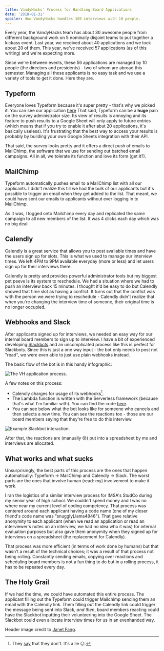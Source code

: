 ```yaml
---
title: VandyHacks' Process for Handling Board Applications
date: '2018-01-31'
spoiler: How VandyHacks handles 100 interviews with 10 people.
---
```


Every year, the VandyHacks team has about 30 awesome people from different background work on 5 nominally
disjoint teams to put together a kickass event. Last year, we received about 40 applications and we took
about 20 of them. This year, we've received 57 applications (as of this writing) and we're expecting
more.

Since we're between events, these 56 applications are managed by 10 people (the directors and
presidents) - two of whom are abroad this semester. Managing all those applicants is no easy task and we
use a variety of tools to get it done. Here they are.

## Typeform

Everyone loves Typeform because it's super pretty - that's why we picked it. You can see our application
[here](https://interview.vandyhacks.org) That said, Typeform can be a **huge** pain on the survey
administrator size. Its view of results is annoying and its feature to push results to a Google Sheet
will only apply to future entries (which means that if you try to enable it after abut 20 applications,
it's basically useless). It's frustrating that the best way to access your results is probably by
building your own Google Sheets integration with their API.

That said, the survey looks pretty and it offers a direct push of emails to MailChimp, the software that
we use for sending out batched email campaigns. All in all, we tolerate its function and love its form
(get it?).

## MailChimp

Typeform automatically pushes email to a MailChimp list with all our applicants. I didn't realize this
till we had the bulk of our applicants but it's possible to trigger an email when they get added to the
list. That meant, we could have sent our emails to applicants without ever logging in to MailChimp.

As it was, I logged onto Mailchimp every day and replicated the same campaign to all new members of the
list. It was 4 clicks each day which was no big deal.

## Calendly

Calendly is a great service that allows you to post available times and have the users sign up for slots.
This is what we used to manage our interview times. We left 4PM to 9PM available everyday (more or less)
and let users sign up for their interviews there.

Calendly is pretty and provides powerful administrator tools but my biggest pet peeve is its system to
reschedule. We had a situation where we had to push an interview back 15 minutes. I thought it'd be easy
to do but Calendly showed that time slot as having a conflict. It turns out that the conflict was with
the person we were trying to reschedule - Calendly didn't realize that when you're changing the interview
time of someone, their original time is no longer occupied.

## Webhooks and Slack

After applicants signed up for interviews, we needed an easy way for our internal board members to sign
up to interview. I have a bit of experienced developing
[Slackbots](https://github.com/bencooper222/hibp-bot) and an uncomplicated process like this is perfect
for Slackbots. Since this is just a one way input - the bot only needs to post not "read", we were even
able to just use plain webhooks instead.

The basic flow of the bot is in this handy infographic:

![The VH application process.](https://blogassets.benc.io/2018/01/vandyhacks_application_infographic-minify.png)

A few notes on this process:

- Calendly charges for usage of its webhooks[^1].
- The Lambda function is written with the Serverless framework (because that's what I'm familiar with).
  You can find the code [here](https://github.com/bencooper222/calendly-slack-push-notifications).
- You can see below what the bot looks like for someone who cancels and then selects a new time. You can
  see the reactions too - those are our board members saying that they're free to do this interview.

![Example Slackbot interaction.](https://blogassets.benc.io/2018/01/example-interview-bot-interaction-min.png)

After that, the reactions are (manually 😢) put into a spreadsheet by me and interviews are allocated.

## What works and what sucks

Unsurprisingly, the best parts of this process are the ones that happen automatically: Typeform ->
MailChimp and Calendly -> Slack. The worst parts are the ones that involve human (read: my) involvement
to make it work.

I ran the logistics of a similar interview process for IMSA's StudCo during my senior year of high
school. We couldn't spend money and I was no where near my current level of coding competency. That
process was centered around each applicant having a code name (one of my closer friend's code name was
"snugglyLlama4846"). That gave relative anonymity to each applicant (when we read an application or read
an interviewer's notes on an interview, we had no idea who it was) for internal evaluation purposes but
also gave them anonymity when they signed up for interviews on a spreadsheet (the replacement for
Calendly).

That process was more efficient (in terms of work done by humans) but that wasn't a result of the
technical choices; it was a result of that process not being rolling. Constantly sending emails, copying
over reactions and scheduling board members is not a fun thing to do but in a rolling process, it has to
be repeated every day.

## The Holy Grail

If we had the time, we could have automated this entire process. The applicant filling out the Typeform
could trigger Mailchimp sending them an email with the Calendly link. Them filling out the Calendly link
could trigger the message being sent into Slack, _and then_, board members reacting could have the
Slackbot inputting their volunteering into the Google Sheet. The Slackbot could even allocate interview
times for us in an evenhanded way.

Header image credit to [Janet Fang](https://www.flickr.com/photos/janetcfang/).

[^1]: They [say](https://developer.calendly.com/) that they don't. It's a lie 😕.
